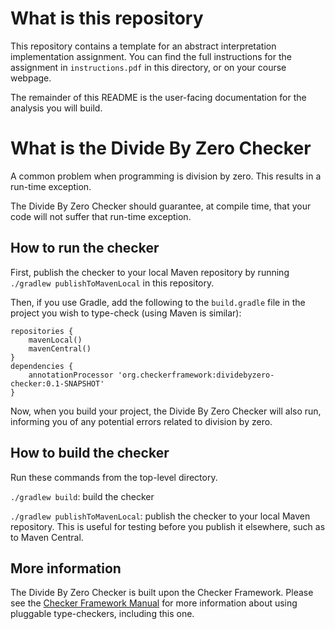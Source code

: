 # What is this repository

This repository contains a template for an abstract interpretation implementation
assignment. You can find the full instructions for the assignment in `instructions.pdf`
in this directory, or on your course webpage.

The remainder of this README is the user-facing documentation for the analysis
you will build.

# What is the Divide By Zero Checker

A common problem when programming is division by zero.
This results in a run-time exception.

The Divide By Zero Checker should guarantee, at compile time, that your code will
not suffer that run-time exception.

## How to run the checker

First, publish the checker to your local Maven repository by running
`./gradlew publishToMavenLocal` in this repository.

Then, if you use Gradle, add the following to the `build.gradle` file in
the project you wish to type-check (using Maven is similar):

```
repositories {
    mavenLocal()
    mavenCentral()
}
dependencies {
    annotationProcessor 'org.checkerframework:dividebyzero-checker:0.1-SNAPSHOT'
}
```

Now, when you build your project, the Divide By Zero Checker will also run,
informing you of any potential errors related to division by zero.

## How to build the checker

Run these commands from the top-level directory.

`./gradlew build`: build the checker

`./gradlew publishToMavenLocal`: publish the checker to your local Maven repository.
This is useful for testing before you publish it elsewhere, such as to Maven Central.


## More information

The Divide By Zero Checker is built upon the Checker Framework.  Please see
the [Checker Framework Manual](https://checkerframework.org/manual/) for
more information about using pluggable type-checkers, including this one.
